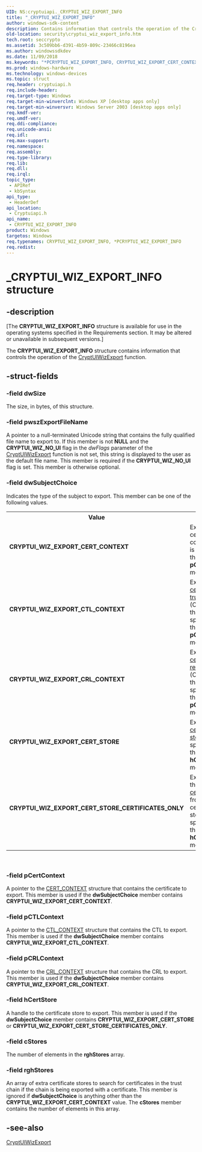 ```yaml
---
UID: NS:cryptuiapi._CRYPTUI_WIZ_EXPORT_INFO
title: "_CRYPTUI_WIZ_EXPORT_INFO"
author: windows-sdk-content
description: Contains information that controls the operation of the CryptUIWizExport function.
old-location: security\cryptui_wiz_export_info.htm
tech.root: seccrypto
ms.assetid: 3c509bb6-d391-4b59-809c-23466c8196ea
ms.author: windowssdkdev
ms.date: 11/09/2018
ms.keywords: "*PCRYPTUI_WIZ_EXPORT_INFO, CRYPTUI_WIZ_EXPORT_CERT_CONTEXT, CRYPTUI_WIZ_EXPORT_CERT_STORE, CRYPTUI_WIZ_EXPORT_CERT_STORE_CERTIFICATES_ONLY, CRYPTUI_WIZ_EXPORT_CRL_CONTEXT, CRYPTUI_WIZ_EXPORT_CTL_CONTEXT, CRYPTUI_WIZ_EXPORT_INFO, CRYPTUI_WIZ_EXPORT_INFO structure [Security], PCRYPTUI_WIZ_EXPORT_INFO, PCRYPTUI_WIZ_EXPORT_INFO structure pointer [Security], _CRYPTUI_WIZ_EXPORT_INFO, cryptuiapi/CRYPTUI_WIZ_EXPORT_INFO, cryptuiapi/PCRYPTUI_WIZ_EXPORT_INFO, security.cryptui_wiz_export_info"
ms.prod: windows-hardware
ms.technology: windows-devices
ms.topic: struct
req.header: cryptuiapi.h
req.include-header: 
req.target-type: Windows
req.target-min-winverclnt: Windows XP [desktop apps only]
req.target-min-winversvr: Windows Server 2003 [desktop apps only]
req.kmdf-ver: 
req.umdf-ver: 
req.ddi-compliance: 
req.unicode-ansi: 
req.idl: 
req.max-support: 
req.namespace: 
req.assembly: 
req.type-library: 
req.lib: 
req.dll: 
req.irql: 
topic_type:
 - APIRef
 - kbSyntax
api_type:
 - HeaderDef
api_location:
 - Cryptuiapi.h
api_name:
 - CRYPTUI_WIZ_EXPORT_INFO
product: Windows
targetos: Windows
req.typenames: CRYPTUI_WIZ_EXPORT_INFO, *PCRYPTUI_WIZ_EXPORT_INFO
req.redist: 
---
```


# _CRYPTUI_WIZ_EXPORT_INFO structure


## -description


<p class="CCE_Message">[The  <b>CRYPTUI_WIZ_EXPORT_INFO</b> structure is available for use in the operating systems specified in the Requirements section. It may be altered or unavailable in subsequent versions.]

The <b>CRYPTUI_WIZ_EXPORT_INFO</b> structure contains information that controls the operation of the <a href="https://msdn.microsoft.com/62537d51-c761-4180-b857-58c819ea66aa">CryptUIWizExport</a> function.


## -struct-fields




### -field dwSize

The size, in bytes, of this structure.


### -field pwszExportFileName

A pointer to a null-terminated Unicode string that contains the fully qualified file name to export to. If this member is
not <b>NULL</b> and the <b>CRYPTUI_WIZ_NO_UI</b> flag in the <i>dwFlags</i> parameter of the <a href="https://msdn.microsoft.com/62537d51-c761-4180-b857-58c819ea66aa">CryptUIWizExport</a> function is not set, this string is
displayed to the user as the default file name. This member is required if the <b>CRYPTUI_WIZ_NO_UI</b> flag is set.  This member is otherwise optional.


### -field dwSubjectChoice

Indicates the type of the subject to export.  This member can be one of the following values.

<table>
<tr>
<th>Value</th>
<th>Meaning</th>
</tr>
<tr>
<td width="40%"><a id="CRYPTUI_WIZ_EXPORT_CERT_CONTEXT"></a><a id="cryptui_wiz_export_cert_context"></a><dl>
<dt><b>CRYPTUI_WIZ_EXPORT_CERT_CONTEXT</b></dt>
</dl>
</td>
<td width="60%">
Export the certificate context that is specified in the <b>pCertContext</b> member.

</td>
</tr>
<tr>
<td width="40%"><a id="CRYPTUI_WIZ_EXPORT_CTL_CONTEXT"></a><a id="cryptui_wiz_export_ctl_context"></a><dl>
<dt><b>CRYPTUI_WIZ_EXPORT_CTL_CONTEXT</b></dt>
</dl>
</td>
<td width="60%">
Export the <a href="https://msdn.microsoft.com/db46def4-bfdc-4801-a57d-d568e94a2dbb">certificate trust list</a> (CTL) context that is specified in the <b>pCTLContext</b> member.

</td>
</tr>
<tr>
<td width="40%"><a id="CRYPTUI_WIZ_EXPORT_CRL_CONTEXT"></a><a id="cryptui_wiz_export_crl_context"></a><dl>
<dt><b>CRYPTUI_WIZ_EXPORT_CRL_CONTEXT</b></dt>
</dl>
</td>
<td width="60%">
Export the <a href="https://msdn.microsoft.com/db46def4-bfdc-4801-a57d-d568e94a2dbb">certificate revocation list</a> (CRL) context that is specified in the <b>pCRLContext</b> member.

</td>
</tr>
<tr>
<td width="40%"><a id="CRYPTUI_WIZ_EXPORT_CERT_STORE"></a><a id="cryptui_wiz_export_cert_store"></a><dl>
<dt><b>CRYPTUI_WIZ_EXPORT_CERT_STORE</b></dt>
</dl>
</td>
<td width="60%">
Export the <a href="https://msdn.microsoft.com/db46def4-bfdc-4801-a57d-d568e94a2dbb">certificate store</a> that is specified in the <b>hCertStore</b> member.

</td>
</tr>
<tr>
<td width="40%"><a id="CRYPTUI_WIZ_EXPORT_CERT_STORE_CERTIFICATES_ONLY"></a><a id="cryptui_wiz_export_cert_store_certificates_only"></a><dl>
<dt><b>CRYPTUI_WIZ_EXPORT_CERT_STORE_CERTIFICATES_ONLY</b></dt>
</dl>
</td>
<td width="60%">
Export only the <a href="https://msdn.microsoft.com/db46def4-bfdc-4801-a57d-d568e94a2dbb">certificates</a> from the certificate store that is specified in the <b>hCertStore</b> member.

</td>
</tr>
</table>
 


### -field pCertContext

A pointer to the <a href="https://msdn.microsoft.com/f0a3200e-6541-423d-a4a3-595a31026eea">CERT_CONTEXT</a> structure that contains the certificate to export. This member is used if the <b>dwSubjectChoice</b> member contains <b>CRYPTUI_WIZ_EXPORT_CERT_CONTEXT</b>.


### -field pCTLContext

A pointer to the <a href="https://msdn.microsoft.com/780edddf-1b44-4292-9156-4dfd5100adb8">CTL_CONTEXT</a> structure that contains the CTL to export. This member is used if the <b>dwSubjectChoice</b> member contains <b>CRYPTUI_WIZ_EXPORT_CTL_CONTEXT</b>.


### -field pCRLContext

A pointer to the <a href="https://msdn.microsoft.com/cf7cabcd-b469-492a-b855-8870465ea1cc">CRL_CONTEXT</a> structure that contains the CRL to export. This member is used if the <b>dwSubjectChoice</b> member contains <b>CRYPTUI_WIZ_EXPORT_CRL_CONTEXT</b>.


### -field hCertStore

A handle to the certificate store to export. This member is used if the <b>dwSubjectChoice</b> member contains <b>CRYPTUI_WIZ_EXPORT_CERT_STORE</b> or <b>CRYPTUI_WIZ_EXPORT_CERT_STORE_CERTIFICATES_ONLY</b>.


### -field cStores

The number of elements in the <b>rghStores</b> array.


### -field rghStores

An array of extra certificate stores to search for certificates in the trust chain if the chain is being exported with a certificate.
This member is ignored if <b>dwSubjectChoice</b> is anything other than the   <b>CRYPTUI_WIZ_EXPORT_CERT_CONTEXT</b> value. The <b>cStores</b> member contains the number of elements in this array.


## -see-also




<a href="https://msdn.microsoft.com/62537d51-c761-4180-b857-58c819ea66aa">CryptUIWizExport</a>
 

 

